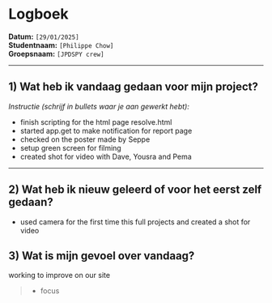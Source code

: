 # Logboek

**Datum:** `[29/01/2025]`  
**Studentnaam:** `[Philippe Chow]`  
**Groepsnaam:** `[JPDSPY crew]`

---

## 1) Wat heb ik vandaag gedaan voor mijn project?

*Instructie (schrijf in bullets waar je aan gewerkt hebt):*  
- finish scripting for the html page resolve.html
- started app.get to make notification for report page
- checked on the poster made by Seppe
- setup green screen for filming
- created shot for video with Dave, Yousra and Pema



---
## 2) Wat heb ik nieuw geleerd of voor het eerst zelf gedaan?

- used camera for the first time this full projects and created a shot for video



## 3) Wat is mijn gevoel over vandaag?

working to improve on our site

> - focus
